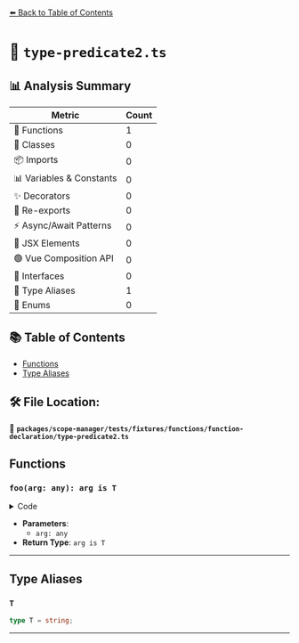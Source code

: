 [⬅️ Back to Table of Contents](../../../../../../index.md)

# 📄 `type-predicate2.ts`

## 📊 Analysis Summary

| Metric | Count |
|--------|-------|
| 🔧 Functions | 1 |
| 🧱 Classes | 0 |
| 📦 Imports | 0 |
| 📊 Variables & Constants | 0 |
| ✨ Decorators | 0 |
| 🔄 Re-exports | 0 |
| ⚡ Async/Await Patterns | 0 |
| 💠 JSX Elements | 0 |
| 🟢 Vue Composition API | 0 |
| 📐 Interfaces | 0 |
| 📑 Type Aliases | 1 |
| 🎯 Enums | 0 |

## 📚 Table of Contents

- [Functions](#functions)
- [Type Aliases](#type-aliases)

## 🛠️ File Location:
📂 **`packages/scope-manager/tests/fixtures/functions/function-declaration/type-predicate2.ts`**

## Functions

### `foo(arg: any): arg is T`

<details><summary>Code</summary>

```ts
function foo(arg: any): arg is T {
  return typeof arg === 'string';
}
```
</details>

- **Parameters**:
  - `arg: any`
- **Return Type**: `arg is T`

---

## Type Aliases

### `T`

```ts
type T = string;
```


---